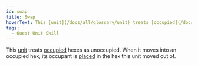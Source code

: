 ```yaml
---
id: swap
title: Swap
hoverText: This [unit](/docs/all/glossary/unit) treats [occupied](/docs/all/glossary/occupied) hexes as unoccupied. When it moves into an occupied hex, its occupant is [placed](/docs/all/glossary/move-or-place) in the hex this unit moved out of.
tags:
  - Quest Unit Skill
---
```


This [unit](/docs/all/glossary/unit) treats [occupied](/docs/all/glossary/occupied) hexes as unoccupied. When it moves into an occupied hex, its occupant is [placed](/docs/all/glossary/move-or-place) in the hex this unit moved out of.
